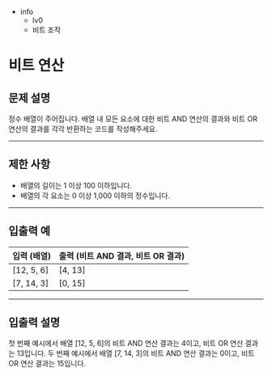 - info
    - lv0
    - 비트 조작

# 비트 연산
## 문제 설명
정수 배열이 주어집니다. 배열 내 모든 요소에 대한 비트 AND 연산의 결과와 비트 OR 연산의 결과를 각각 반환하는 코드를 작성해주세요.

---

## 제한 사항

- 배열의 길이는 1 이상 100 이하입니다.
- 배열의 각 요소는 0 이상 1,000 이하의 정수입니다.

---

## 입출력 예

|   입력 (배열)       | 출력 (비트 AND 결과, 비트 OR 결과) |
| ------------------- | --------------------------------- |
| [12, 5, 6]          | [4, 13]                           |
| [7, 14, 3]          | [0, 15]                           |

---

## 입출력 설명
첫 번째 예시에서 배열 [12, 5, 6]의 비트 AND 연산 결과는 4이고, 비트 OR 연산 결과는 13입니다. 두 번째 예시에서 배열 [7, 14, 3]의 비트 AND 연산 결과는 0이고, 비트 OR 연산 결과는 15입니다.
